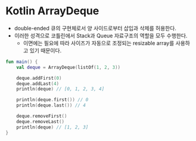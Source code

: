 # Kotlin ArrayDeque<T>

- double-ended 큐의 구현체로서 양 사이드로부터 삽입과 삭제를 허용한다.
- 이러한 성격으로 코틀린에서 Stack과 Queue 자료구조의 역할을 모두 수행한다.
  - 이면에는 필요에 따라 사이즈가 자동으로 조정되는 resizable array를 사용하고 있기 때문이다.
```kotlin
fun main() {
    val deque = ArrayDeque(listOf(1, 2, 3))

    deque.addFirst(0)
    deque.addLast(4)
    println(deque) // [0, 1, 2, 3, 4]

    println(deque.first()) // 0
    println(deque.last()) // 4

    deque.removeFirst()
    deque.removeLast()
    println(deque) // [1, 2, 3]
}
```
